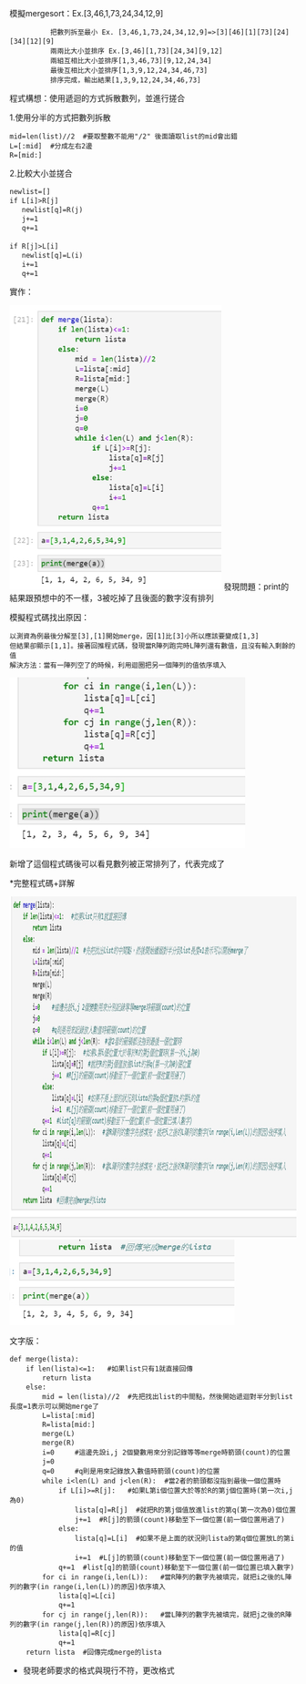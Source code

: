 模擬mergesort：Ex.[3,46,1,73,24,34,12,9]

              把數列拆至最小 Ex. [3,46,1,73,24,34,12,9]=>[3][46][1][73][24][34][12][9]
              兩兩比大小並排序 Ex.[3,46][1,73][24,34][9,12]
              兩組互相比大小並排序[1,3,46,73][9,12,24,34]
              最後互相比大小並排序[1,3,9,12,24,34,46,73]
              排序完成，輸出結果[1,3,9,12,24,34,46,73]

程式構想：使用遞迴的方式拆散數列，並進行搓合

1.使用分半的方式把數列拆散
    
    mid=len(list)//2  #要取整數不能用"/2" 後面讀取list的mid會出錯
    L=[:mid]  #分成左右2邊
    R=[mid:]
    
2.比較大小並搓合
  
    newlist=[]
    if L[i]>R[j]
       newlist[q]=R(j)
       j+=1
       q+=1
      
    if R[j]>L[i]
       newlist[q]=L(i)
       i+=1
       q+=1

實作：

<img src="https://github.com/tank11110/young/blob/master/%E5%9C%96%E7%89%87/1573043960901.jpg" height='500' weight='350'>
發現問題：print的結果跟預想中的不一樣，3被吃掉了且後面的數字沒有排列

模擬程式碼找出原因：

    以測資為例最後分解至[3],[1]開始merge，因[1]比[3]小所以應該要變成[1,3]
    但結果卻顯示[1,1]。接著回推程式碼，發現當R陣列跑完時L陣列還有數值，且沒有輸入剩餘的值
    解決方法：當有一陣列空了的時候，利用迴圈把另一個陣列的值依序填入
    
<img src="https://github.com/tank11110/young/blob/master/%E5%9C%96%E7%89%87/1573045037942.jpg" height='300' weight='200'>    

新增了這個程式碼後可以看見數列被正常排列了，代表完成了



*完整程式碼+詳解

<img src="https://github.com/tank11110/young/blob/master/%E5%9C%96%E7%89%87/1573045115406.jpg" height='600' weight='450'>
<img src="https://github.com/tank11110/young/blob/master/%E5%9C%96%E7%89%87/1573045067976.jpg" height='150' weight='100'>

文字版：

    def merge(lista):
        if len(lista)<=1:   #如果list只有1就直接回傳
            return lista
        else:
            mid = len(lista)//2  #先把找出list的中間點，然後開始遞迴對半分到list長度=1表示可以開始merge了
            L=lista[:mid]
            R=lista[mid:]
            merge(L)
            merge(R)
            i=0     #這邊先設i,j 2個變數用來分別記錄等等merge時箭頭(count)的位置
            j=0
            q=0     #q則是用來記錄放入數值時箭頭(count)的位置
            while i<len(L) and j<len(R):  #當2者的箭頭都沒指到最後一個位置時
                if L[i]>=R[j]:   #如果L第i個位置大於等於R的第j個位置時(第一次i,j為0)
                    lista[q]=R[j]  #就把R的第j個值放進list的第q(第一次為0)個位置
                    j+=1  #R[j]的箭頭(count)移動至下一個位置(前一個位置用過了)    
                else:
                    lista[q]=L[i]  #如果不是上面的狀況則lista的第q個位置放L的第i的值
                    i+=1  #L[j]的箭頭(count)移動至下一個位置(前一個位置用過了)
                q+=1  #list[q]的箭頭(count)移動至下一個位置(前一個位置已填入數字)
            for ci in range(i,len(L)):   #當R陣列的數字先被填完，就把i之後的L陣列的數字(in range(i,len(L))的原因)依序填入
                lista[q]=L[ci]
                q+=1
            for cj in range(j,len(R)):   #當L陣列的數字先被填完，就把j之後的R陣列的數字(in range(j,len(R))的原因)依序填入
                lista[q]=R[cj]
                q+=1
        return lista  #回傳完成merge的lista
        
* 發現老師要求的格式與現行不符，更改格式
